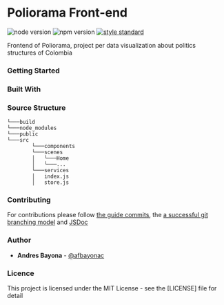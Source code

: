 # Poliorama Front-end 

![node version][1]
![npm version][2] 
[![style standard][4]][5]

Frontend of Poliorama, project per data visualization about politics structures of Colombia

### Getting Started

### Built With

### Source Structure

    └───build
    └───node_modules
    └───public
    └───src
            └───components
            └───scenes
            │   └───Home
            │   └───...
            └───services
            │   index.js
            │   store.js
        
### Contributing

For contributions please follow  [the guide commits][7], the 
[a successful git branching model][8] and [JSDoc][8]
 
### Author

- **Andres Bayona**  - [@afbayonac](https://twitter.com/afbayonac)

### Licence

This project is licensed under the MIT License - see the [LICENSE] file for detail


[1]: https://img.shields.io/static/v1?label=node&message=12.13.1&color=blue&style=flat-square
[2]: https://img.shields.io/static/v1?label=npm&message=6.12.1&color=blue&style=flat-square
[3]: https://github.com/afbayonac/poliorama-backend/blob/master/LICENSE
[4]: https://img.shields.io/badge/code_style-standard-brightgreen.svg?style=flat-square
[5]: https://standardjs.com
[6]: https://github.com/afbayonac/styleguide-git-commit-message
[7]: https://nvie.com/posts/a-successful-git-branching-model/
[8]: https://jsdoc.app/
